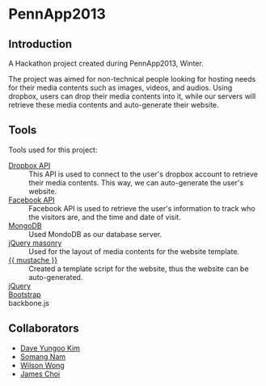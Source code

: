PennApp2013
===========

Introduction
------------
A Hackathon project created during PennApp2013, Winter.

The project was aimed for non-technical people looking for hosting needs for their media contents such as images, 
videos, and audios. 
Using dropbox, users can drop their media contents into it, while our servers will retrieve these media contents
and auto-generate their website. 

Tools
-----
Tools used for this project:
<dl>
  <dt><a href="http://bluecove.org/">Dropbox API</a></dt>
  <dd>
    This API is used to connect to the user's dropbox account to retrieve their media contents. This way, we can auto-generate the user's website.
  </dd>
  <dt><a href="https://developers.facebook.com/">Facebook API</a><dt>
  <dd>
    Facebook API is used to retrieve the user's information to track who the visitors are, and the time and date of visit.
  </dd>
  <dt><a href="http://www.mongodb.org/">MongoDB</a><dt>
  <dd>
    Used MondoDB as our database server.
  </dd>
  <dt><a href="http://masonry.desandro.com/">jQuery masonry</a><dt>
  <dd>
    Used for the layout of media contents for the website template.
  </dd>
  <dt><a href="http://mustache.github.com/">{{ mustache }}</a><dt>
  <dd>
    Created a template script for the website, thus the website can be auto-generated.
  </dd>
  <dt><a href="http://jquery.com/">jQuery</a><dt>
  <dd>
  </dd>
  <dt><a href="http://twitter.github.com/bootstrap/">Bootstrap</a><dt>
  <dd>
  </dd>
  <dt><a hred="http://backbonejs.org/">backbone.js</a></dt>
  <dd>
  </dd>
</dl>

Collaborators
-------------
* [Dave Yungoo Kim](https://github.com/yungookim)
* [Somang Nam](https://github.com/kikokikok)
* [Wilson Wong](https://github.com/wilsonwong)
* [James Choi](https://github.com/choiboi)
